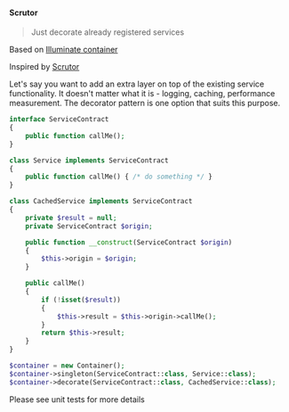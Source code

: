 #### Scrutor

> Just decorate already registered services

Based on [Illuminate container](https://github.com/illuminate/container)

Inspired by [Scrutor](https://github.com/khellang/Scrutor)

Let's say you want to add an extra layer on top of the existing service functionality. It doesn't matter what it is - logging, caching, performance measurement. The decorator pattern is one option that suits this purpose.

```php
interface ServiceContract
{
	public function callMe();
}

class Service implements ServiceContract
{
	public function callMe() { /* do something */ }
}

class CachedService implements ServiceContract
{
	private $result = null;
	private ServiceContract $origin;

	public function __construct(ServiceContract $origin)
	{
		$this->origin = $origin;
	}

	public callMe()
	{
		if (!isset($result))
		{
			$this->result = $this->origin->callMe();
		}
		return $this->result;
	}
}

$container = new Container();
$container->singleton(ServiceContract::class, Service::class);
$container->decorate(ServiceContract::class, CachedService::class);

```

Please see unit tests for more details
